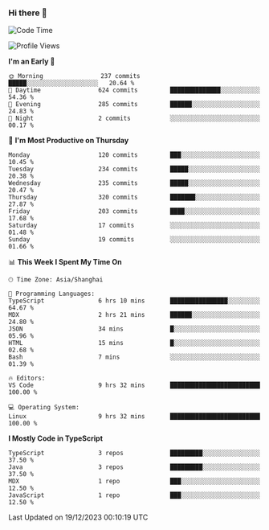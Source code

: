 ### Hi there 👋

<!--
**waynelwz/waynelwz** is a ✨ _special_ ✨ repository because its `README.md` (this file) appears on your GitHub profile.

Here are some ideas to get you started:

- 🔭 I’m currently working on ...
- 🌱 I’m currently learning ...
- 👯 I’m looking to collaborate on ...
- 🤔 I’m looking for help with ...
- 💬 Ask me about ...
- 📫 How to reach me: ...
- 😄 Pronouns: ...
- ⚡ Fun fact: ...
-->

<!--START_SECTION:waka-->
![Code Time](http://img.shields.io/badge/Code%20Time-2%2C239%20hrs%2054%20mins-blue)

![Profile Views](http://img.shields.io/badge/Profile%20Views-0-blue)

**I'm an Early 🐤** 

```text
🌞 Morning                237 commits         █████░░░░░░░░░░░░░░░░░░░░   20.64 % 
🌆 Daytime                624 commits         ██████████████░░░░░░░░░░░   54.36 % 
🌃 Evening                285 commits         ██████░░░░░░░░░░░░░░░░░░░   24.83 % 
🌙 Night                  2 commits           ░░░░░░░░░░░░░░░░░░░░░░░░░   00.17 % 
```
📅 **I'm Most Productive on Thursday** 

```text
Monday                   120 commits         ███░░░░░░░░░░░░░░░░░░░░░░   10.45 % 
Tuesday                  234 commits         █████░░░░░░░░░░░░░░░░░░░░   20.38 % 
Wednesday                235 commits         █████░░░░░░░░░░░░░░░░░░░░   20.47 % 
Thursday                 320 commits         ███████░░░░░░░░░░░░░░░░░░   27.87 % 
Friday                   203 commits         ████░░░░░░░░░░░░░░░░░░░░░   17.68 % 
Saturday                 17 commits          ░░░░░░░░░░░░░░░░░░░░░░░░░   01.48 % 
Sunday                   19 commits          ░░░░░░░░░░░░░░░░░░░░░░░░░   01.66 % 
```


📊 **This Week I Spent My Time On** 

```text
🕑︎ Time Zone: Asia/Shanghai

💬 Programming Languages: 
TypeScript               6 hrs 10 mins       ████████████████░░░░░░░░░   64.67 % 
MDX                      2 hrs 21 mins       ██████░░░░░░░░░░░░░░░░░░░   24.80 % 
JSON                     34 mins             █░░░░░░░░░░░░░░░░░░░░░░░░   05.96 % 
HTML                     15 mins             █░░░░░░░░░░░░░░░░░░░░░░░░   02.68 % 
Bash                     7 mins              ░░░░░░░░░░░░░░░░░░░░░░░░░   01.39 % 

🔥 Editors: 
VS Code                  9 hrs 32 mins       █████████████████████████   100.00 % 

💻 Operating System: 
Linux                    9 hrs 32 mins       █████████████████████████   100.00 % 
```

**I Mostly Code in TypeScript** 

```text
TypeScript               3 repos             █████████░░░░░░░░░░░░░░░░   37.50 % 
Java                     3 repos             █████████░░░░░░░░░░░░░░░░   37.50 % 
MDX                      1 repo              ███░░░░░░░░░░░░░░░░░░░░░░   12.50 % 
JavaScript               1 repo              ███░░░░░░░░░░░░░░░░░░░░░░   12.50 % 
```




 Last Updated on 19/12/2023 00:10:19 UTC
<!--END_SECTION:waka-->
